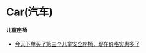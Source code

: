 # Car(汽车)

#### 儿童座椅
* [今天下单买了第三个儿童安全座椅，现在价格实惠多了](http://forum.xitek.com/thread-1688625-1-1-2.html)
